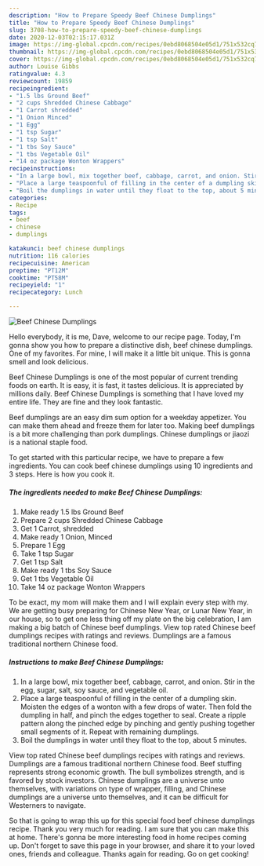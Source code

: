 ```yaml
---
description: "How to Prepare Speedy Beef Chinese Dumplings"
title: "How to Prepare Speedy Beef Chinese Dumplings"
slug: 3708-how-to-prepare-speedy-beef-chinese-dumplings
date: 2020-12-03T02:15:17.031Z
image: https://img-global.cpcdn.com/recipes/0ebd8068504e05d1/751x532cq70/beef-chinese-dumplings-recipe-main-photo.jpg
thumbnail: https://img-global.cpcdn.com/recipes/0ebd8068504e05d1/751x532cq70/beef-chinese-dumplings-recipe-main-photo.jpg
cover: https://img-global.cpcdn.com/recipes/0ebd8068504e05d1/751x532cq70/beef-chinese-dumplings-recipe-main-photo.jpg
author: Louise Gibbs
ratingvalue: 4.3
reviewcount: 19859
recipeingredient:
- "1.5 lbs Ground Beef"
- "2 cups Shredded Chinese Cabbage"
- "1 Carrot shredded"
- "1 Onion Minced"
- "1 Egg"
- "1 tsp Sugar"
- "1 tsp Salt"
- "1 tbs Soy Sauce"
- "1 tbs Vegetable Oil"
- "14 oz package Wonton Wrappers"
recipeinstructions:
- "In a large bowl, mix together beef, cabbage, carrot, and onion. Stir in the egg, sugar, salt, soy sauce, and vegetable oil."
- "Place a large teaspoonful of filling in the center of a dumpling skin. Moisten the edges of a wonton with a few drops of water. Then fold the dumpling in half, and pinch the edges together to seal. Create a ripple pattern along the pinched edge by pinching and gently pushing together small segments of it. Repeat with remaining dumplings."
- "Boil the dumplings in water until they float to the top, about 5 minutes."
categories:
- Recipe
tags:
- beef
- chinese
- dumplings

katakunci: beef chinese dumplings 
nutrition: 116 calories
recipecuisine: American
preptime: "PT12M"
cooktime: "PT58M"
recipeyield: "1"
recipecategory: Lunch

---
```



![Beef Chinese Dumplings](https://img-global.cpcdn.com/recipes/0ebd8068504e05d1/751x532cq70/beef-chinese-dumplings-recipe-main-photo.jpg)

Hello everybody, it is me, Dave, welcome to our recipe page. Today, I'm gonna show you how to prepare a distinctive dish, beef chinese dumplings. One of my favorites. For mine, I will make it a little bit unique. This is gonna smell and look delicious.

Beef Chinese Dumplings is one of the most popular of current trending foods on earth. It is easy, it is fast, it tastes delicious. It is appreciated by millions daily. Beef Chinese Dumplings is something that I have loved my entire life. They are fine and they look fantastic.

Beef dumplings are an easy dim sum option for a weekday appetizer. You can make them ahead and freeze them for later too. Making beef dumplings is a bit more challenging than pork dumplings. Chinese dumplings or jiaozi is a national staple food.


To get started with this particular recipe, we have to prepare a few ingredients. You can cook beef chinese dumplings using 10 ingredients and 3 steps. Here is how you cook it.

<!--inarticleads1-->

##### The ingredients needed to make Beef Chinese Dumplings:

1. Make ready 1.5 lbs Ground Beef
1. Prepare 2 cups Shredded Chinese Cabbage
1. Get 1 Carrot, shredded
1. Make ready 1 Onion, Minced
1. Prepare 1 Egg
1. Take 1 tsp Sugar
1. Get 1 tsp Salt
1. Make ready 1 tbs Soy Sauce
1. Get 1 tbs Vegetable Oil
1. Take 14 oz package Wonton Wrappers


To be exact, my mom will make them and I will explain every step with my. We are getting busy preparing for Chinese New Year, or Lunar New Year, in our house, so to get one less thing off my plate on the big celebration, I am making a big batch of Chinese beef dumplings. View top rated Chinese beef dumplings recipes with ratings and reviews. Dumplings are a famous traditional northern Chinese food. 

<!--inarticleads2-->

##### Instructions to make Beef Chinese Dumplings:

1. In a large bowl, mix together beef, cabbage, carrot, and onion. Stir in the egg, sugar, salt, soy sauce, and vegetable oil.
1. Place a large teaspoonful of filling in the center of a dumpling skin. Moisten the edges of a wonton with a few drops of water. Then fold the dumpling in half, and pinch the edges together to seal. Create a ripple pattern along the pinched edge by pinching and gently pushing together small segments of it. Repeat with remaining dumplings.
1. Boil the dumplings in water until they float to the top, about 5 minutes.


View top rated Chinese beef dumplings recipes with ratings and reviews. Dumplings are a famous traditional northern Chinese food. Beef stuffing represents strong economic growth. The bull symbolizes strength, and is favored by stock investors. Chinese dumplings are a universe unto themselves, with variations on type of wrapper, filling, and Chinese dumplings are a universe unto themselves, and it can be difficult for Westerners to navigate. 

So that is going to wrap this up for this special food beef chinese dumplings recipe. Thank you very much for reading. I am sure that you can make this at home. There's gonna be more interesting food in home recipes coming up. Don't forget to save this page in your browser, and share it to your loved ones, friends and colleague. Thanks again for reading. Go on get cooking!
